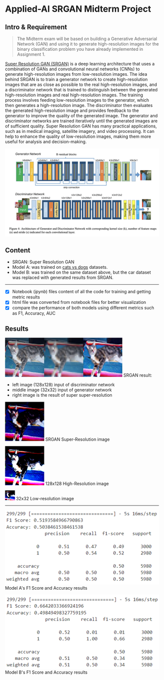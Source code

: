 # Applied-AI SRGAN Midterm Project
## Intro & Requirement 
> The Midterm exam will be based on building a Generative Adversarial Network (GAN) and using it to generate high-resolution images for the binary classification problem you have already implemented in Assignment 1.

[Super Resolution GAN (SRGAN)](https://arxiv.org/pdf/1609.04802.pdf) is a deep learning architecture that uses a combination of GANs and convolutional neural networks (CNNs) to generate high-resolution images from low-resolution images. The idea behind SRGAN is to train a generator network to create high-resolution images that are as close as possible to the real high-resolution images, and a discriminator network that is trained to distinguish between the generated high-resolution images and real high-resolution images. The training process involves feeding low-resolution images to the generator, which then generates a high-resolution image. The discriminator then evaluates the generated high-resolution image and provides feedback to the generator to improve the quality of the generated image. The generator and discriminator networks are trained iteratively until the generated images are of sufficient quality. Super Resolution GAN has many practical applications, such as in medical imaging, satellite imagery, and video processing. It can help to enhance the quality of low-resolution images, making them more useful for analysis and decision-making.

![](img/srgan.png)


## Content
- SRGAN: Super Resolution GAN
- Model A: was trained on [cats vs dogs](https://www.kaggle.com/datasets/shaunthesheep/microsoft-catsvsdogs-dataset/data) datasets.
- Model B: was trained on the same dataset above, but the car dataset was replaced with generated results from SRGAN.

----
- [x] Notebook (*ipynb*) files content of all the code for training and getting metric results
- [x] html file was converted from notebook files for better visualization
- [x] compare the performance of both models using different metrics such as F1, Accuracy, AUC

## Results
![](img/srgan_output.png)
SRGAN result:
- left image (128x128) input of discriminator network
- middle image (32x32) input of generator network
- right image is the result of super super-resolution

![](img/srgan_gen.png)
SRGAN Super-Resolution image

![](img/srgan_hr.png)
128x128 High-Resolution image

![](img/srgan_lr.png)
32x32 Low-resolution image

-----
![](img/model_a.png)
Model A's F1 Score and Accuracy results

![](img/model_b.png)
Model B's F1 Score and Accuracy results
